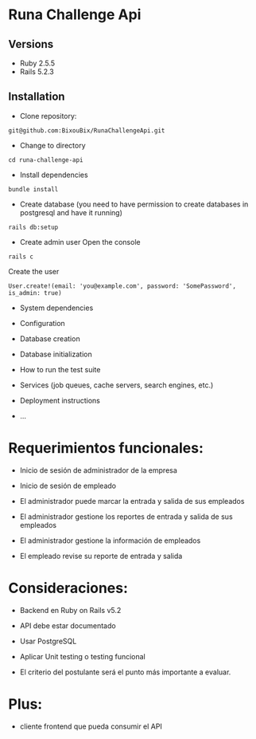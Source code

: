 # Runa Challenge Api

## Versions
* Ruby
2.5.5
* Rails
5.2.3

## Installation
* Clone repository:
```
git@github.com:BixouBix/RunaChallengeApi.git
```
* Change to directory
```
cd runa-challenge-api
```
* Install dependencies
```
bundle install
```
* Create database (you need to have permission to create databases in postgresql and have it running)
```
rails db:setup
```
* Create admin user
Open the console
```
rails c
```
Create the user
```
User.create!(email: 'you@example.com', password: 'SomePassword', is_admin: true)
```



* System dependencies

* Configuration

* Database creation

* Database initialization

* How to run the test suite

* Services (job queues, cache servers, search engines, etc.)

* Deployment instructions

* ...
# Requerimientos funcionales:

* Inicio de sesión de administrador de la empresa

* Inicio de sesión de empleado

* El administrador puede marcar la entrada y salida de sus empleados

* El administrador gestione los reportes de entrada y salida de sus empleados

* El administrador gestione la información de empleados

* El empleado revise su reporte de entrada y salida


# Consideraciones:

* Backend en Ruby on Rails v5.2 

* API debe estar documentado

* Usar PostgreSQL

* Aplicar Unit testing o testing funcional

* El criterio del postulante será el punto más importante a evaluar.



# Plus:

* cliente frontend que pueda consumir el API 